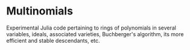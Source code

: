# Multinomials

Experimental Julia code pertaining to rings of polynomials in several variables, ideals, associated varieties, Buchberger's algorithm, its more efficient and stable descendants, etc.
